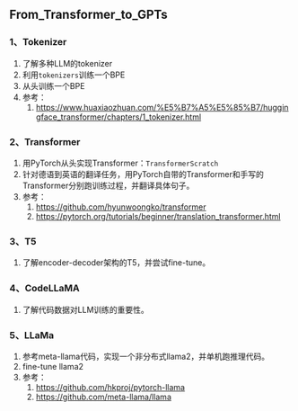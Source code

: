 ## From_Transformer_to_GPTs

### 1、Tokenizer

1. 了解多种LLM的tokenizer
2. 利用`tokenizers`训练一个BPE
3. 从头训练一个BPE
4. 参考：
   1. https://www.huaxiaozhuan.com/%E5%B7%A5%E5%85%B7/huggingface_transformer/chapters/1_tokenizer.html

### 2、Transformer

1. 用PyTorch从头实现Transformer：`TransformerScratch`
2. 针对德语到英语的翻译任务，用PyTorch自带的Transformer和手写的Transformer分别跑训练过程，并翻译具体句子。
3. 参考：
   1. https://github.com/hyunwoongko/transformer 
   2. https://pytorch.org/tutorials/beginner/translation_transformer.html


### 3、T5

1. 了解encoder-decoder架构的T5，并尝试fine-tune。

### 4、CodeLLaMA

1. 了解代码数据对LLM训练的重要性。

### 5、LLaMa

1. 参考meta-llama代码，实现一个非分布式llama2，并单机跑推理代码。
2. fine-tune llama2
3. 参考：
   1. https://github.com/hkproj/pytorch-llama
   2. https://github.com/meta-llama/llama
